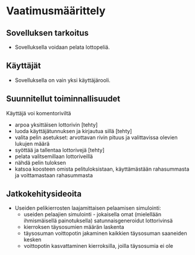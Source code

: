 # Vaatimusmäärittely

## Sovelluksen tarkoitus

- Sovelluksella voidaan pelata lottopeliä.

## Käyttäjät

- Sovelluksella on vain yksi käyttäjärooli.

## Suunnitellut toiminnallisuudet

Käyttäjä voi komentoriviltä
- arpoa yksittäisen lottorivin [tehty]
- luoda käyttäjätunnuksen ja kirjautua sillä [tehty]
- valita pelin asetukset: arvottavan rivin pituus ja valittavissa olevien lukujen määrä
- syöttää ja tallentaa lottorivejä [tehty]
- pelata valitsemillaan lottoriveillä
- nähdä pelin tuloksen
- katsoa koosteen omista pelituloksistaan, käyttämästään rahasummasta ja voittamastaan rahasummasta

## Jatkokehitysideoita

- Useiden pelikierrosten laajamittaisen pelaamisen simulointi: 
  - useiden pelaajien simulointi - jokaisella omat (mielellään ihmismäisellä painotuksella) satunnaisgeneroidut lottorivinsä
  - kierroksen täysosumien määrän laskenta
  - täysosuman voittopotin jakaminen kaikkien täysosuman saaneiden kesken
  - voittopotin kasvattaminen kierroksilla, joilla täysosumia ei ole

